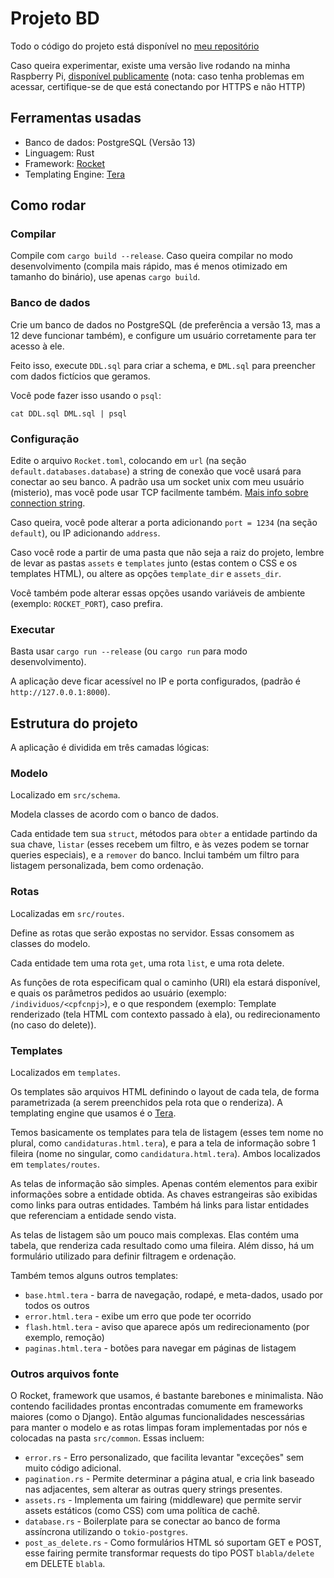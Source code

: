 # Projeto BD

Todo o código do projeto está disponível no [meu repositório](https://git.sr.ht/~misterio/BSI-SCC0540-projeto)

Caso queira experimentar, existe uma versão live rodando na minha Raspberry Pi, [disponível publicamente](https://bd.misterio.me) (nota: caso tenha problemas em acessar, certifique-se de que está conectando por HTTPS e não HTTP)

## Ferramentas usadas
- Banco de dados: PostgreSQL (Versão 13)
- Linguagem: Rust
- Framework: [Rocket](https://github.com/SergioBenitez/Rocket/tree/master)
- Templating Engine: [Tera](https://github.com/Keats/tera)

## Como rodar

### Compilar

Compile com `cargo build --release`. Caso queira compilar no modo desenvolvimento (compila mais rápido, mas é menos otimizado em tamanho do binário), use apenas `cargo build`.

### Banco de dados

Crie um banco de dados no PostgreSQL (de preferência a versão 13, mas a 12 deve funcionar também), e configure um usuário corretamente para ter acesso à ele.

Feito isso, execute `DDL.sql` para criar a schema, e `DML.sql` para preencher com dados fictícios que geramos.

Você pode fazer isso usando o `psql`:
```
cat DDL.sql DML.sql | psql
```

### Configuração

Edite o arquivo `Rocket.toml`, colocando em `url` (na seção `default.databases.database`) a string de conexão que você usará para conectar ao seu banco. A padrão usa um socket unix com meu usuário (misterio), mas você pode usar TCP facilmente também. [Mais info sobre connection string](https://stackoverflow.com/questions/3582552).

Caso queira, você pode alterar a porta adicionando `port = 1234` (na seção `default`), ou IP adicionando `address`.

Caso você rode a partir de uma pasta que não seja a raiz do projeto, lembre de levar as pastas `assets` e `templates` junto (estas contem o CSS e os templates HTML), ou altere as opções `template_dir` e `assets_dir`.

Você também pode alterar essas opções usando variáveis de ambiente (exemplo: `ROCKET_PORT`), caso prefira.

### Executar

Basta usar `cargo run --release` (ou `cargo run` para modo desenvolvimento).

A aplicação deve ficar acessível no IP e porta configurados, (padrão é `http://127.0.0.1:8000`).

## Estrutura do projeto

A aplicação é dividida em três camadas lógicas:

### Modelo

Localizado em `src/schema`.

Modela classes de acordo com o banco de dados.

Cada entidade tem sua `struct`, métodos para `obter` a entidade partindo da sua chave, `listar` (esses recebem um filtro, e às vezes podem se tornar queries especiais), e a `remover` do banco. Inclui também um filtro para listagem personalizada, bem como ordenação.

### Rotas

Localizadas em `src/routes`.

Define as rotas que serão expostas no servidor. Essas consomem as classes do modelo.

Cada entidade tem uma rota `get`, uma rota `list`, e uma rota delete.

As funções de rota especificam qual o caminho (URI) ela estará disponível, e quais os parâmetros pedidos ao usuário (exemplo: `/individuos/<cpfcnpj>`), e o que respondem (exemplo: Template renderizado (tela HTML com contexto passado à ela), ou redirecionamento (no caso do delete)).


### Templates

Localizados em `templates`.

Os templates são arquivos HTML definindo o layout de cada tela, de forma parametrizada (a serem preenchidos pela rota que o renderiza). A templating engine que usamos é o [Tera](https://github.com/Keats/tera).

Temos basicamente os templates para tela de listagem (esses tem nome no plural, como `candidaturas.html.tera`), e para a tela de informação sobre 1 fileira (nome no singular, como `candidatura.html.tera`). Ambos localizados em `templates/routes`.

As telas de informação são simples. Apenas contém elementos para exibir informações sobre a entidade obtida. As chaves estrangeiras são exibidas como links para outras entidades. Também há links para listar entidades que referenciam a entidade sendo vista.

As telas de listagem são um pouco mais complexas. Elas contém uma tabela, que renderiza cada resultado como uma fileira. Além disso, há um formulário utilizado para definir filtragem e ordenação.

Também temos alguns outros templates:
- `base.html.tera` - barra de navegação, rodapé, e meta-dados, usado por todos os outros
- `error.html.tera` - exibe um erro que pode ter ocorrido
- `flash.html.tera` - aviso que aparece após um redirecionamento (por exemplo, remoção)
- `paginas.html.tera` - botões para navegar em páginas de listagem

### Outros arquivos fonte

O Rocket, framework que usamos, é bastante barebones e minimalista. Não contendo facilidades prontas encontradas comumente em frameworks maiores (como o Django). Então algumas funcionalidades nescessárias para manter o modelo e as rotas limpas foram implementadas por nós e colocadas na pasta `src/common`. Essas incluem:

- `error.rs` - Erro personalizado, que facilita levantar "exceções" sem muito código adicional.
- `pagination.rs` - Permite determinar a página atual, e cria link baseado nas adjacentes, sem alterar as outras query strings presentes.
- `assets.rs` - Implementa um fairing (middleware) que permite servir assets estáticos (como CSS) com uma política de cachê.
- `database.rs` - Boilerplate para se conectar ao banco de forma assíncrona utilizando o `tokio-postgres`.
- `post_as_delete.rs` - Como formulários HTML só suportam GET e POST, esse fairing permite transformar requests do tipo POST `blabla/delete` em DELETE `blabla`.
